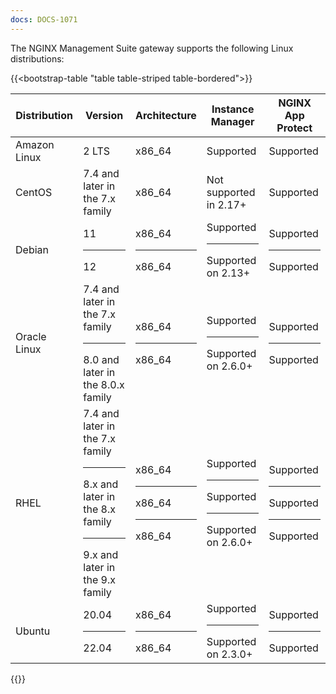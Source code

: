 ```yaml
---
docs: DOCS-1071
---
```


The NGINX Management Suite gateway supports the following Linux distributions:

{{<bootstrap-table "table table-striped table-bordered">}}

| Distribution                                | Version                                                                                                      | Architecture               | Instance Manager                                    | NGINX App Protect |
|---------------------------------------------|----------------------------------------------------------------------------------------------------------------|----------------------------|------------------------------------------------------|------------------------------------------------------|
| Amazon Linux                                | 2 LTS                                                                                                          | x86_64                     | Supported                                            | Supported|
| CentOS                                      | 7.4 and later in the 7.x family                                                                                | x86_64                     | Not supported in 2.17+                               | Supported|
| Debian                                      | 11<hr>12                              | x86_64<hr>x86_64           | Supported<hr>Supported on 2.13+                      | Supported<hr>Supported |
| Oracle Linux                                | 7.4 and later in the 7.x family<hr>8.0 and later in the 8.0.x family                                           | x86_64<hr>x86_64            | Supported<hr>Supported on 2.6.0+                    | Supported<hr>Supported |
| RHEL                                        | 7.4 and later in the 7.x family<hr>8.x and later in the 8.x family<hr>9.x and later in the 9.x family          | x86_64<hr>x86_64<hr>x86_64  | Supported<hr>Supported<hr>Supported on 2.6.0+       | Supported<hr>Supported<hr> Supported |
| Ubuntu                                      | 20.04<hr>22.04 | x86_64<hr>x86_64  | Supported<hr>Supported on 2.3.0+ | Supported<hr>Supported |

{{</bootstrap-table>}}

